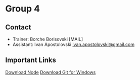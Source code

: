# Group 4

## Contact

- Trainer: Borche Borisovski [MAIL]
- Assistant: Ivan Apostolovski ivan.apostolovski@gmail.com

## Important Links
[Download Node](https://nodejs.org/en)
[Download Git for Windows](https://gitforwindows.org/)
